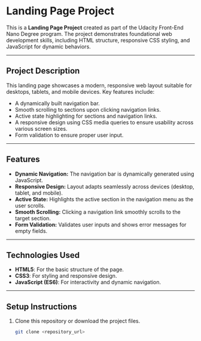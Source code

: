 # Landing Page Project

This is a **Landing Page Project** created as part of the Udacity Front-End Nano Degree program. The project demonstrates foundational web development skills, including HTML structure, responsive CSS styling, and JavaScript for dynamic behaviors.

---

## Project Description

This landing page showcases a modern, responsive web layout suitable for desktops, tablets, and mobile devices. Key features include:

- A dynamically built navigation bar.
- Smooth scrolling to sections upon clicking navigation links.
- Active state highlighting for sections and navigation links.
- A responsive design using CSS media queries to ensure usability across various screen sizes.
- Form validation to ensure proper user input.

---

## Features

- **Dynamic Navigation:** The navigation bar is dynamically generated using JavaScript.
- **Responsive Design:** Layout adapts seamlessly across devices (desktop, tablet, and mobile).
- **Active State:** Highlights the active section in the navigation menu as the user scrolls.
- **Smooth Scrolling:** Clicking a navigation link smoothly scrolls to the target section.
- **Form Validation:** Validates user inputs and shows error messages for empty fields.

---

## Technologies Used

- **HTML5**: For the basic structure of the page.
- **CSS3**: For styling and responsive design.
- **JavaScript (ES6)**: For interactivity and dynamic navigation.

---

## Setup Instructions

1. Clone this repository or download the project files.
   ```bash
   git clone <repository_url>
